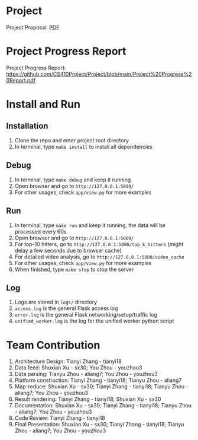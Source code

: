 # Project
Project Proposal: [PDF](https://github.com/CS410Project/Project/blob/main/project_proposal.pdf)

# Project Progress Report
Project Progress Report: https://github.com/CS410Project/Project/blob/main/Project%20Progress%20Report.pdf

# Install and Run
## Installation
1. Clone the repo and enter project root directory
2. In terminal, type `make install` to install all dependencies

## Debug
1. In terminal, type `make debug` and keep it running
2. Open browser and go to `http://127.0.0.1:5000/`
3. For other usages, check `app/view.py` for more examples

## Run
1. In terminal, type `make run` and keep it running, the data will be processed every 60s
2. Open browser and go to `http://127.0.0.1:5000/`
3. For top-10 hitters, go to `http://127.0.0.1:5000/top_k_hitters` (might delay a few seconds due to browser cache)
4. For detailed video analysis, go to `http://127.0.0.1:5000/video_cache`
5. For other usages, check `app/view.py` for more examples
6. When finished, type `make stop` to stop the server

## Log
1. Logs are stored in `logs/` directory
2. `access.log` is the general Flask access log
3. `error.log` is the general Flask networking/setup/traffic log
4. `unified_worker.log` is the log for the unified worker python script

# Team Contribution 
1. Architecture Design: Tianyi Zhang - tianyi18
2. Data feed: Shuxian Xu - sx30; You Zhou - youzhou3
3. Data parsing: Tianyu Zhou - aliang7; You Zhou - youzhou3
4. Platform construction: Tianyi Zhang - tianyi18; Tianyu Zhou - aliang7
5. Map-reduce: Shuxian Xu - sx30; Tianyi Zhang - tianyi18; Tianyu Zhou - aliang7; You Zhou - youzhou3
6. Result rendering: Tianyi Zhang - tianyi18; Shuxian Xu - sx30
7. Documentation: Shuxian Xu - sx30; Tianyi Zhang - tianyi18; Tianyu Zhou - aliang7; You Zhou - youzhou3
8. Code Review: Tianyi Zhang - tianyi18
9. Final Presentation: Shuxian Xu - sx30; Tianyi Zhang - tianyi18; Tianyu Zhou - aliang7; You Zhou - youzhou3

